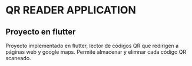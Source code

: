 # QR READER APPLICATION

## Proyecto en flutter

Proyecto implementado en flutter, lector de códigos QR que redirigen a páginas web y google maps.
Permite almacenar y elimnar cada código QR scaneado. 
